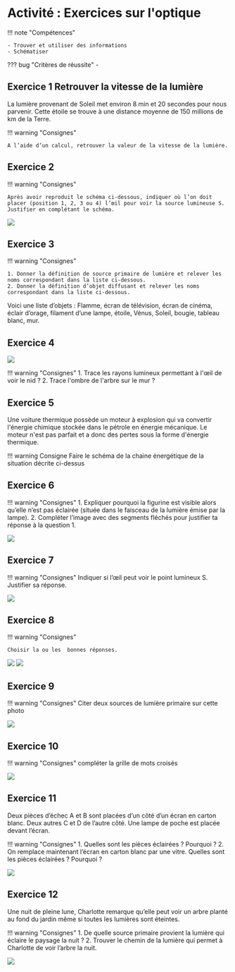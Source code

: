 # Activité : Exercices sur l'optique

!!! note "Compétences"

    - Trouver et utiliser des informations
    - Schématiser 

    
??? bug "Critères de réussite"
    - 




## Exercice 1 Retrouver la vitesse de la lumière

La lumière provenant de Soleil met environ 8 min et 20 secondes pour nous parvenir. Cette étoile se trouve à une distance moyenne de 150 millions de km de la Terre. 

!!! warning "Consignes"

    A l’aide d’un calcul, retrouver la valeur de la vitesse de la lumière. 

## Exercice 2 

!!! warning "Consignes"

    Après avoir reproduit le schéma ci-dessous, indiquer où l’on doit placer (position 1, 2, 3 ou 4) l’œil pour voir la source lumineuse S. Justifier en complétant le schéma.

![](pictures/positionOeilExo.png)


## Exercice 3 

!!! warning "Consignes"

    1. Donner la définition de source primaire de lumière et relever les noms correspondant dans la liste ci-dessous.
    2. Donner la définition d’objet diffusant et relever les noms correspondant dans la liste ci-dessous.

Voici une liste d’objets : Flamme, écran de télévision, écran de cinéma, éclair d’orage, filament d’une lampe, étoile, Vénus, Soleil, bougie, tableau blanc, mur.

## Exercice 4

![](pictures/imageExo11.png)

!!! warning "Consignes"
    1. Trace les rayons lumineux permettant à l'œil de voir le nid ?
    2. Trace l'ombre de l'arbre sur le mur ?

## Exercice 5


Une voiture thermique possède un moteur à explosion qui va convertir l'énergie chimique stockée dans le pétrole en énergie mécanique. Le moteur n'est pas parfait et a donc des pertes sous la forme d'énergie thermique.

!!! warning Consigne
    Faire le schéma de la chaine énergétique de la situation décrite ci-dessus

## Exercice 6

!!! warning "Consignes"
    1. Expliquer pourquoi la figurine est visible alors qu’elle n’est pas éclairée (située dans le faisceau de la lumière émise par la lampe).
    2. Compléter l’image avec des segments fléchés pour justifier ta réponse à la question 1.


![](pictures/exoFigurineEcran.png)

## Exercice 7

!!! warning "Consignes"
    Indiquer si l’œil peut voir le point lumineux S. Justifier sa réponse.
 
![](pictures/exoEcranOeil.png)




## Exercice 8

!!! warning "Consignes"

    Choisir la ou les  bonnes réponses.

![](pictures/imagesQCm.png)
![](pictures/exoChoixRayons.png)

## Exercice 9

!!! warning "Consignes"
    Citer deux sources de lumière primaire sur cette photo

![](pictures/exoSourcesLumieres.png)

## Exercice 10

!!! warning "Consignes"
    compléter la grille de mots croisés

![](pictures/motsCroises.png)

## Exercice 11

Deux pièces d’échec A et B sont placées d’un côté d’un écran en carton blanc. Deux autres C et D de l’autre côté. Une lampe de poche est placée devant l’écran.

!!! warning "Consignes"
    1. Quelles sont les pièces éclairées ? Pourquoi ?
    2. On remplace maintenant l’écran en carton blanc par une vitre. Quelles sont les pièces éclairées ? Pourquoi ?

![](pictures/ExoPionsEcran.png)


## Exercice 12
Une nuit de pleine lune, Charlotte remarque qu’elle peut voir un arbre planté au fond du jardin même si toutes les lumières sont éteintes.

!!! warning "Consignes"
    1. De quelle source primaire provient la lumière qui éclaire le paysage la nuit ?
    2. Trouver le chemin de la lumière qui permet à Charlotte de voir l’arbre la nuit.

![](pictures/exoCharlotteNuit.png)

